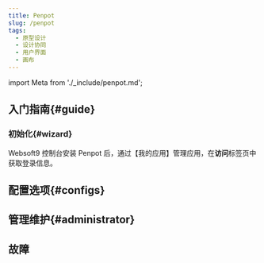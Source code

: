 ```yaml
---
title: Penpot
slug: /penpot
tags:
  - 原型设计
  - 设计协同
  - 用户界面
  - 画布
---
```


import Meta from './_include/penpot.md';

<Meta name="meta" />

## 入门指南{#guide}

### 初始化{#wizard}

Websoft9 控制台安装 Penpot 后，通过【我的应用】管理应用，在**访问**标签页中获取登录信息。  



## 配置选项{#configs}
## 管理维护{#administrator}

## 故障